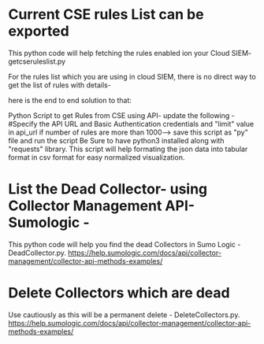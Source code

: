 # Current CSE rules List can be exported
This python code will help fetching the rules enabled ion your Cloud SIEM- getcseruleslist.py

For the rules list which you are using in cloud SIEM, there is no direct way to get the list of rules with details- 

here is the end to end solution to that:

Python Script to get Rules from CSE using API- update the following - 
#Specify the API URL and Basic Authentication credentials and "limit" value in api_url if number of rules are more than 1000--> save this script as "py" file and run the script
Be Sure to have python3 installed along with "requests" library. 
This script will help formating the json data into tabular format in csv format for easy normalized visualization.

# List the Dead Collector- using Collector Management API- Sumologic - 
This python code will help you find the dead Collectors in Sumo Logic - DeadCollector.py.
https://help.sumologic.com/docs/api/collector-management/collector-api-methods-examples/

# Delete Collectors which are dead
Use cautiously as this will be a permanent delete - DeleteCollectors.py.
https://help.sumologic.com/docs/api/collector-management/collector-api-methods-examples/
